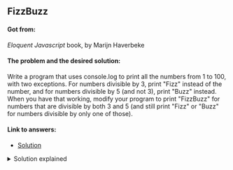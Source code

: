 ## FizzBuzz

#### Got from:

<em>Eloquent Javascript</em> book, by Marijn Haverbeke

#### The problem and the desired solution:

Write a program that uses console.log to print all the numbers from 1 to 100, with two exceptions. For numbers divisible by 3, print "Fizz" instead of the number, and for numbers divisible by 5 (and not 3), print "Buzz" instead. When you have that working, modify your program to print "FizzBuzz" for numbers that are divisible by both 3 and 5 (and still print "Fizz" or "Buzz" for numbers divisible by only one of those).

#### Link to answers:

- [Solution](fizzbuzz.js)

<details>
  <summary>Solution explained</summary>
  <p>The solution is a matter of looping 100 times using an incremented counter, and with each passing use conditionals to check if the number is divisible (ramainder = 0) by 3, 5 or both, and logging accordingly(Fizz, Buzz, FizzBuzz or the counter). It would also be possible to increment a more flexible program by making the function accept two arguments and check against them, as in the flexFizzBuzz function.</p>
</details>
